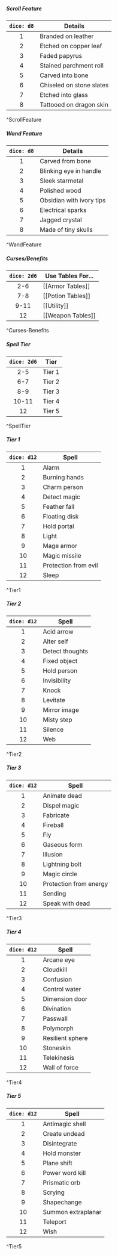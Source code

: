 ##### Scroll Feature
| `dice: d8` | **Details**              |
|:----------:| ------------------------ |
|     1      | Branded on leather       |
|     2      | Etched on copper leaf    |
|     3      | Faded papyrus            |
|     4      | Stained parchment roll   |
|     5      | Carved into bone         |
|     6      | Chiseled on stone slates |
|     7      | Etched into glass        |
|     8      | Tattooed on dragon skin  |
^ScrollFeature

##### Wand Feature
| `dice: d8` | **Details**              |
|:----------:| ------------------------ |
|     1      | Carved from bone         |
|     2      | Blinking eye in handle   |
|     3      | Sleek starmetal          |
|     4      | Polished wood            |
|     5      | Obsidian with ivory tips |
|     6      | Electrical sparks        |
|     7      | Jagged crystal           |
|     8      | Made of tiny skulls      |
^WandFeature

##### Curses/Benefits
| `dice: 2d6` | **Use Tables For...** |
|:-----------:| --------------------- |
|     2-6     | [[Armor Tables]]             |
|     7-8     | [[Potion Tables]]           |
|    9-11     | [[Utility]]           |
|     12      | [[Weapon Tables]]           |
^Curses-Benefits

##### Spell Tier
| `dice: 2d6` | **Tier**   |
|:-----------:| ------ |
|     2-5     | Tier 1 |
|     6-7     | Tier 2 |
|     8-9     | Tier 3 |
|    10-11    | Tier 4 |
|     12      | Tier 5 |
^SpellTier

##### Tier 1
| `dice: d12` | **Spell**            |
|:-----------:| -------------------- |
|      1      | Alarm                |
|      2      | Burning hands        |
|      3      | Charm person         |
|      4      | Detect magic         |
|      5      | Feather fall         |
|      6      | Floating disk        |
|      7      | Hold portal          |
|      8      | Light                |
|      9      | Mage armor           |
|     10      | Magic missile        |
|     11      | Protection from evil |
|     12      | Sleep                |
^Tier1

##### Tier 2
| `dice: d12` | **Spell**       |
|:-----------:| --------------- |
|      1      | Acid arrow      |
|      2      | Alter self      |
|      3      | Detect thoughts |
|      4      | Fixed object    |
|      5      | Hold person     |
|      6      | Invisibility    |
|      7      | Knock           |
|      8      | Levitate        |
|      9      | Mirror image    |
|     10      | Misty step      |
|     11      | Silence         |
|     12      | Web             |
^Tier2

##### Tier 3
| `dice: d12` | **Spell**              |
|:-----------:| ---------------------- |
|      1      | Animate dead           |
|      2      | Dispel magic           |
|      3      | Fabricate              |
|      4      | Fireball               |
|      5      | Fly                    |
|      6      | Gaseous form           |
|      7      | Illusion               |
|      8      | Lightning bolt         |
|      9      | Magic circle           |
|     10      | Protection from energy |
|     11      | Sending                |
|     12      | Speak with dead        |
^Tier3

##### Tier 4
| `dice: d12` | **Spell**        |
|:-----------:| ---------------- |
|      1      | Arcane eye       |
|      2      | Cloudkill        |
|      3      | Confusion        |
|      4      | Control water    |
|      5      | Dimension door   |
|      6      | Divination       |
|      7      | Passwall         |
|      8      | Polymorph        |
|      9      | Resilient sphere |
|     10      | Stoneskin        |
|     11      | Telekinesis      |
|     12      | Wall of force    |
^Tier4

##### Tier 5
| `dice: d12` | **Spell**          |
|:-----------:| ------------------ |
|      1      | Antimagic shell    |
|      2      | Create undead      |
|      3      | Disintegrate       |
|      4      | Hold monster       |
|      5      | Plane shift        |
|      6      | Power word kill    |
|      7      | Prismatic orb      |
|      8      | Scrying            |
|      9      | Shapechange        |
|     10      | Summon extraplanar |
|     11      | Teleport           |
|     12      | Wish               |
^Tier5

